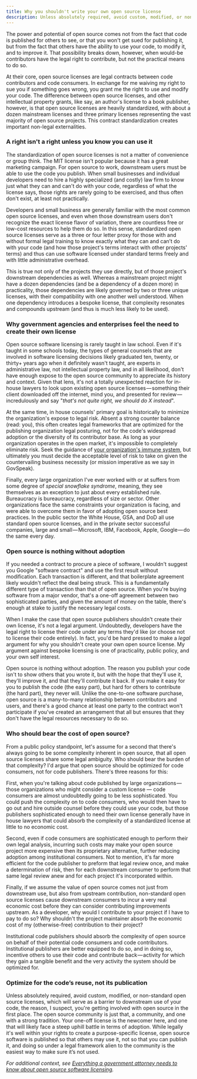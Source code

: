 ```yaml
---
title: Why you shouldn't write your own open source license
description: Unless absolutely required, avoid custom, modified, or non-standard open source licenses, which will serve as a barrier to downstream use of your code.
---
```


The power and potential of open source comes not from the fact that code is published for others to see, or that you won't get sued for publishing it, but from the fact that others have the ability to use your code, to modify it, and to improve it. That possibility breaks down, however, when would-be contributors have the legal right to contribute, but not the practical means to do so.

At their core, open source licenses are legal contracts between code contributors and code consumers. In exchange for me waiving my right to sue you if something goes wrong, you grant me the right to use and modify your code. The difference between open source licenses, and other intellectual property grants, like say, an author's license to a book publisher, however, is that open source licenses are heavily standardized, with about a dozen mainstream licenses and three primary licenses representing the vast majority of open source projects. This contract standardization creates important non-legal externalities.

### A right isn't a right unless you know you can use it

The standardization of open source licenses is not a matter of convenience or group think. The MIT license isn't popular because it has a great marketing campaign. For open source to work, downstream users must be able to use the code you publish. When small businesses and individual developers need to hire a highly specialized (and costly) law firm to know just what they can and can't do with your code, regardless of what the license says, those rights are rarely going to be exercised, and thus often don't exist, at least not practically.

Developers and small business are generally familiar with the most common open source licenses, and even when those downstream users don't recognize the exact license flavor of variation, there are countless free or low-cost resources to help them do so. In this sense, standardized open source licenses serve as a three or four letter proxy for those with and without formal legal training to know exactly what they can and can’t do with your code (and how those project's terms interact with other projects' terms) and thus can use software licensed under standard terms freely and with little administrative overhead.

This is true not only of the projects they use directly, but of those project's downstream dependencies as well. Whereas a mainstream project might have a dozen dependencies (and be a dependency of a dozen more) in practicality, those dependencies are likely governed by two or three unique licenses, with their compatibility with one another well understood. When one dependency introduces a bespoke license, that complexity resonates and compounds upstream (and thus is much less likely to be used).

### Why government agencies and enterprises feel the need to create their own license

Open source software licensing is rarely taught in law school. Even if it's taught in some schools today, the types of general counsels that are involved in software licensing decisions likely graduated ten, twenty, or thirty+ years ago when it definitely wasn't taught, are experts in administrative law, not intellectual property law, and in all likelihood, don't have enough expose to the open source community to appreciate its history and context. Given that lens, it's not a totally unexpected reaction for in-house lawyers to look upon existing open source licenses — something their client downloaded off the internet, mind you, and presented for review — incredulously and say "*that's not quite right, we should do X instead*".

At the same time, in house counsels' primary goal is historically to minimize the organization's expose to legal risk. Absent a strong counter balance (read: you), this often creates legal frameworks that are optimized for the publishing organization legal posturing, not for the code's widespread adoption or the diversity of its contributor base. As long as your organization operates in the open market, it's impossible to completely eliminate risk. Seek the guidance of [your organization's immune system](https://ben.balter.com/2014/03/21/want-to-innovate-in-government-focus-on-culture/#bureaucracy-is-an-organism), but ultimately you must decide the acceptable level of risk to take on given the countervailing business necessity (or mission imperative as we say in GovSpeak).

Finally, every large organization I've ever worked with or at suffers from some degree of *special snowflake syndrome*, meaning, they see themselves as an exception to just about every established rule. Bureaucracy is bureaucracy, regardless of size or sector. Other organizations face the same constraints your organization is facing, and were able to overcome them in favor of adopting open source best practices. In the public sector the White House, GSA, and DoD all use standard open source licenses, and in the private sector successful companies, large and small — Microsoft, IBM, Facebook, Apple, Google — do the same every day.

### Open source is nothing without adoption

If you needed a contract to procure a piece of software, I wouldn't suggest you Google "software contract" and use the first result without modification. Each transaction is different, and that boilerplate agreement likely wouldn't reflect the deal being struck. This is a fundamentally different type of transaction than that of open source. When you're buying software from a major vendor, that's a one-off agreement between two sophisticated parties, and given the amount of money on the table, there's enough at stake to justify the necessary legal costs.

When I make the case that open source publishers shouldn't create their own license, it's not a legal argument. Undoubtedly, developers have the legal right to license their code under any terms they'd like (or choose not to license their code entirely). In fact, you'd be hard pressed to make a *legal* argument for why you shouldn't create your own open source license. My argument against bespoke licensing is one of practicality, public policy, and your own self interest.

Open source is nothing without adoption. The reason you publish your code isn't to show others that you wrote it, but with the hope that they'll use it, they'll improve it, and that they'll contribute it back. If you make it easy for you to publish the code (the easy part), but hard for others to contribute (the hard part), they never will. Unlike the one-to-one software purchase, open source is a many-to-many relationship between contributors and users, and there's a good chance at least one party to the contract won't participate if you've created an arrangement that all but ensures that they don't have the legal resources necessary to do so.

### Who should bear the cost of open source?

From a public policy standpoint, let's assume for a second that there's always going to be some complexity inherent in open source, that all open source licenses share some legal ambiguity. Who should bear the burden of that complexity? I'd argue that open source should be optimized for code consumers, not for code publishers. There's three reasons for this:

First, when you're talking about code published by large organizations — those organizations who might consider a custom license — code consumers are almost undoubtedly going to be less sophisticated. You could push the complexity on to code consumers, who would then have to go out and hire outside counsel before they could use your code, but those publishers sophisticated enough to need their own license generally have in house lawyers that could absorb the complexity of a standardized license at little to no economic cost.

Second, even if code consumers are sophisticated enough to perform their own legal analysis, incurring such costs may make your open source project more expensive then its proprietary alternative, further reducing adoption among institutional consumers. Not to mention, it's far more efficient for the code publisher to preform that legal review once, and make a determination of risk, then for each downstream consumer to perform that same legal review anew and for each project it's incorporated within.

Finally, if we assume the value of open source comes not just from downstream use, but also from upstream contribution, non-standard open source licenses cause downstream consumers to incur a very real economic cost before they can consider contributing improvements upstream. As a developer, why would I contribute to your project if I have to pay to do so? Why shouldn't the project maintainer absorb the economic cost of my (otherwise-free) contribution to their project?

Institutional code publishers should absorb the complexity of open source on behalf of their potential code consumers and code contributors. Institutional publishers are better equipped to do so, and in doing so, incentive others to use their code and contribute back — activity for which they gain a tangible benefit and the very activity the system should be optimized for.

### Optimize for the code’s reuse, not its publication

Unless absolutely required, avoid custom, modified, or non-standard open source licenses, which will serve as a barrier to downstream use of your code, the reason, I suspect, you're getting involved with open source in the first place. The open source community is just that, a community, and one with a strong tradition. Your one-off license is the newcomer here, and one that will likely face a steep uphill battle in terms of adoption. While legally it's well within your rights to create a purpose-specific license, open source software is published so that others may use it, not so that you can publish it, and doing so under a legal framework alien to the community is the easiest way to make sure it’s not used.

*For additional context, see [Everything a government attorney needs to know about open source software licensing](https://ben.balter.com/2014/10/08/open-source-licensing-for-government-attorneys/).*
